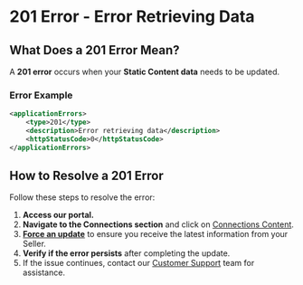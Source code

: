 ﻿---
sidebar_position: 8
---

# 201 Error - Error Retrieving Data

## What Does a 201 Error Mean?
A **201 error** occurs when your **Static Content data** needs to be updated.

### Error Example
```xml
<applicationErrors>
    <type>201</type>
    <description>Error retrieving data</description>
    <httpStatusCode>0</httpStatusCode>
</applicationErrors>
```

## How to Resolve a 201 Error
Follow these steps to resolve the error:

1. **Access our portal.**
2. **Navigate to the Connections section** and click on [Connections Content](/kb/app-features/connections/connections-content/content-management).
3. **[Force an update](/kb/app-features/connections/connections-content/content-management#how-can-i-use-the-force-update-now-functionality)** to ensure you receive the latest information from your Seller.
4. **Verify if the error persists** after completing the update.
5. If the issue continues, contact our [Customer Support](https://app.travelgate.com/support) team for assistance.
